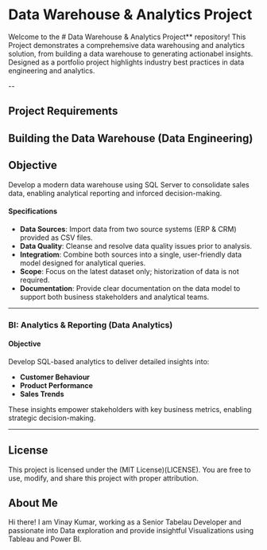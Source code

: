 # Data Warehouse & Analytics Project

Welcome to the # Data Warehouse & Analytics Project** repository!
This Project demonstrates a comprehemsive data warehousing and analytics solution, from building a data warehouse to generating actionabel insights. Designed as a portfolio project highlights industry best practices in data engineering and analytics.

--

## Project Requirements

## Building the Data Warehouse (Data Engineering)

## Objective
Develop a modern data warehouse using SQL Server to consolidate sales data, enabling analytical reporting and inforced decision-making.

#### Specifications
- **Data Sources**: Import data from two source systems (ERP & CRM) provided as CSV files.
- **Data Quality**: Cleanse and resolve data quality issues prior to analysis.
- **Integratiom**: Combine both sources into a single, user-friendly data model designed for analytical queries.
- **Scope**: Focus on the latest dataset only; historization of data is not required.
- **Documentation**: Provide clear documentation on the data model to support both business stakeholders and analytical teams.

---

### BI: Analytics & Reporting (Data Analytics)

#### Objective
Develop SQL-based analytics to deliver detailed insights into:
- **Customer Behaviour**
- **Product Performance**
- **Sales Trends**

These insights empower stakeholders with key business metrics, enabling strategic decision-making.

---

## License

This project is licensed under the (MIT License)(LICENSE). You are free to use, modify, and share this project with proper attribution.

## About Me

Hi there!  I am Vinay Kumar, working as a Senior Tabelau Developer and passionate into Data exploration and provide insightful Visualizations using Tableau and Power BI.

